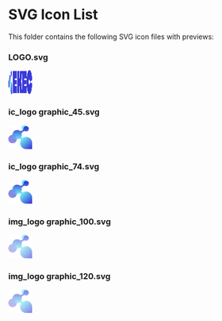 # SVG Icon List

This folder contains the following SVG icon files with previews:

### LOGO.svg

<img src="./LOGO.svg" alt="LOGO.svg" width="48" height="48" />

### ic_logo graphic_45.svg

<img src="./ic_logo graphic_45.svg" alt="ic_logo graphic_45.svg" width="48" height="48" />

### ic_logo graphic_74.svg

<img src="./ic_logo graphic_74.svg" alt="ic_logo graphic_74.svg" width="48" height="48" />

### img_logo graphic_100.svg

<img src="./img_logo graphic_100.svg" alt="img_logo graphic_100.svg" width="48" height="48" />

### img_logo graphic_120.svg

<img src="./img_logo graphic_120.svg" alt="img_logo graphic_120.svg" width="48" height="48" />

